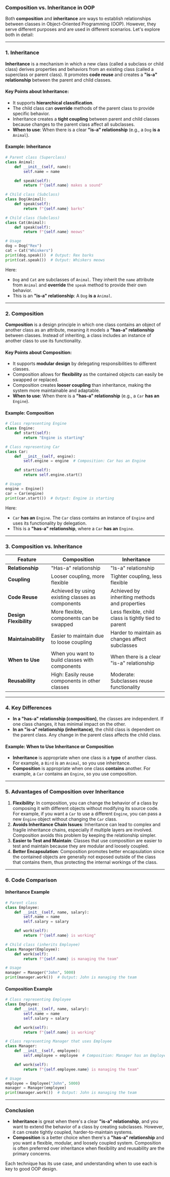 ### **Composition vs. Inheritance in OOP**

Both **composition** and **inheritance** are ways to establish relationships between classes in Object-Oriented Programming (OOP). However, they serve different purposes and are used in different scenarios. Let's explore both in detail:

---

### **1. Inheritance**

**Inheritance** is a mechanism in which a new class (called a subclass or child class) derives properties and behaviors from an existing class (called a superclass or parent class). It promotes **code reuse** and creates a **"is-a" relationship** between the parent and child classes.

#### **Key Points about Inheritance:**
- It supports **hierarchical classification**.
- The child class can **override** methods of the parent class to provide specific behavior.
- Inheritance creates a **tight coupling** between parent and child classes because changes to the parent class affect all subclasses.
- **When to use**: When there is a clear **"is-a" relationship** (e.g., a `Dog` **is a** `Animal`).

#### **Example: Inheritance**
```python
# Parent class (Superclass)
class Animal:
    def __init__(self, name):
        self.name = name

    def speak(self):
        return f"{self.name} makes a sound"

# Child class (Subclass)
class Dog(Animal):
    def speak(self):
        return f"{self.name} barks"

# Child class (Subclass)
class Cat(Animal):
    def speak(self):
        return f"{self.name} meows"

# Usage
dog = Dog("Rex")
cat = Cat("Whiskers")
print(dog.speak())  # Output: Rex barks
print(cat.speak())  # Output: Whiskers meows
```

Here:
- `Dog` and `Cat` are subclasses of `Animal`. They inherit the `name` attribute from `Animal` and **override** the `speak` method to provide their own behavior.
- This is an **"is-a" relationship**: A `Dog` **is a** `Animal`.

---

### **2. Composition**

**Composition** is a design principle in which one class contains an object of another class as an attribute, meaning it models a **"has-a" relationship** between classes. Instead of inheriting, a class includes an instance of another class to use its functionality.

#### **Key Points about Composition:**
- It supports **modular design** by delegating responsibilities to different classes.
- Composition allows for **flexibility** as the contained objects can easily be swapped or replaced.
- Composition creates **looser coupling** than inheritance, making the system more maintainable and adaptable.
- **When to use**: When there is a **"has-a" relationship** (e.g., a `Car` **has an** `Engine`).

#### **Example: Composition**
```python
# Class representing Engine
class Engine:
    def start(self):
        return "Engine is starting"

# Class representing Car
class Car:
    def __init__(self, engine):
        self.engine = engine  # Composition: Car has an Engine

    def start(self):
        return self.engine.start()

# Usage
engine = Engine()
car = Car(engine)
print(car.start())  # Output: Engine is starting
```

Here:
- `Car` **has an** `Engine`. The `Car` class contains an instance of `Engine` and uses its functionality by delegation.
- This is a **"has-a" relationship**, where a `Car` **has an** `Engine`.

---

### **3. Composition vs. Inheritance**

| **Feature**             | **Composition**                             | **Inheritance**                               |
|-------------------------|---------------------------------------------|-----------------------------------------------|
| **Relationship**         | "Has-a" relationship                        | "Is-a" relationship                           |
| **Coupling**             | Looser coupling, more flexible              | Tighter coupling, less flexible               |
| **Code Reuse**           | Achieved by using existing classes as components | Achieved by inheriting methods and properties |
| **Design Flexibility**   | More flexible, components can be swapped    | Less flexible, child class is tightly tied to parent |
| **Maintainability**      | Easier to maintain due to loose coupling    | Harder to maintain as changes affect subclasses |
| **When to Use**          | When you want to build classes with components | When there is a clear "is-a" relationship     |
| **Reusability**          | High: Easily reuse components in other classes | Moderate: Subclasses reuse functionality      |

---

### **4. Key Differences**

- **In a "has-a" relationship (composition)**, the classes are independent. If one class changes, it has minimal impact on the other.
- **In an "is-a" relationship (inheritance)**, the child class is dependent on the parent class. Any change in the parent class affects the child class.
  
#### **Example: When to Use Inheritance or Composition**
- **Inheritance** is appropriate when one class is a **type** of another class. For example, a `Bird` is an `Animal`, so you use inheritance.
- **Composition** is appropriate when one class **contains** another. For example, a `Car` contains an `Engine`, so you use composition.

---

### **5. Advantages of Composition over Inheritance**

1. **Flexibility**: In composition, you can change the behavior of a class by composing it with different objects without modifying its source code. For example, if you want a `Car` to use a different `Engine`, you can pass a new `Engine` object without changing the `Car` class.
2. **Avoids Inheritance Chain Issues**: Inheritance can lead to complex and fragile inheritance chains, especially if multiple layers are involved. Composition avoids this problem by keeping the relationship simpler.
3. **Easier to Test and Maintain**: Classes that use composition are easier to test and maintain because they are modular and loosely coupled.
4. **Better Encapsulation**: Composition promotes better encapsulation since the contained objects are generally not exposed outside of the class that contains them, thus protecting the internal workings of the class.

---

### **6. Code Comparison**

#### **Inheritance Example**
```python
# Parent class
class Employee:
    def __init__(self, name, salary):
        self.name = name
        self.salary = salary

    def work(self):
        return f"{self.name} is working"

# Child class (inherits Employee)
class Manager(Employee):
    def work(self):
        return f"{self.name} is managing the team"

# Usage
manager = Manager("John", 5000)
print(manager.work())  # Output: John is managing the team
```

#### **Composition Example**
```python
# Class representing Employee
class Employee:
    def __init__(self, name, salary):
        self.name = name
        self.salary = salary

    def work(self):
        return f"{self.name} is working"

# Class representing Manager that uses Employee
class Manager:
    def __init__(self, employee):
        self.employee = employee  # Composition: Manager has an Employee

    def work(self):
        return f"{self.employee.name} is managing the team"

# Usage
employee = Employee("John", 5000)
manager = Manager(employee)
print(manager.work())  # Output: John is managing the team
```

---

### **Conclusion**
- **Inheritance** is great when there's a clear **"is-a" relationship**, and you want to extend the behavior of a class by creating subclasses. However, it can create tightly coupled, harder-to-maintain systems.
- **Composition** is a better choice when there's a **"has-a" relationship** and you want a flexible, modular, and loosely coupled system. Composition is often preferred over inheritance when flexibility and reusability are the primary concerns.

Each technique has its use case, and understanding when to use each is key to good OOP design.
